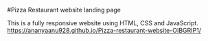 #Pizza Restaurant website landing page

This is a fully responsive website using HTML, CSS and JavaScript.
https://ananyaanu928.github.io/Pizza-restaurant-website-OIBGRIP1/
